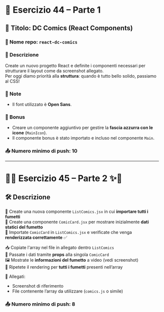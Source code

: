 # 🧩 Esercizio 44 – Parte 1

## 🚀 Titolo: **DC Comics (React Components)**

### 📁 Nome repo: `react-dc-comics`

### 📝 Descrizione  
Create un nuovo progetto React e definite i componenti necessari per strutturare il layout come da screenshot allegato.  
Per oggi diamo priorità alla **struttura**: quando è tutto bello solido, passiamo al CSS!

### 📌 Note

- Il font utilizzato è **Open Sans**.

### 🎁 Bonus

- Creare un componente aggiuntivo per gestire la **fascia azzurra con le icone** (`MainIcon`).
- Il componente bonus è stato importato e incluso nel componente `Main`.

### 📤 Numero minimo di push: **10**

---

# 🧩✨ Esercizio 45 – Parte 2 ✨🧩

## 🛠️ Descrizione  
🔸 Create una nuova componente `ListComics.jsx` in cui **importare tutti i fumetti**  
🔸 Create una componente `ComicCard.jsx` per mostrare inizialmente **dati statici del fumetto**  
🔸 Importate `ComicCard` in `ListComics.jsx` e verificate che venga **renderizzata correttamente** ✅

📥 Copiate l'array nel file in allegato dentro `ListComics`  
📨 Passate i dati tramite **props** alla singola `ComicCard`  
🖼️ Mostrate le **informazioni del fumetto** a video (vedi screenshot)  
🔁 Ripetete il rendering per **tutti i fumetti** presenti nell’array

📎 Allegati:  
- Screenshot di riferimento  
- File contenente l’array da utilizzare (`comics.js` o simile)

### 📤 Numero minimo di push: **8**

